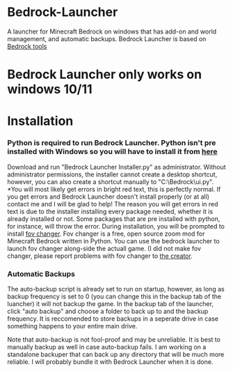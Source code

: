 # Bedrock-Launcher
A launcher for Minecraft Bedrock on windows that has add-on and world management, and automatic backups. 
Bedrock Launcher is based on [Bedrock tools](https://github.com/CreepyTnt/Bedrock-tools) 

# Bedrock Launcher only works on windows 10/11

# Installation

### Python is required to run Bedrock Launcher. Python isn't pre installed with Windows so you will have to install it from [here](python.org/downloads)
Download and run "Bedrock Launcher Installer.py" as administrator. Without administrator permissions, the installer cannot create a desktop shortcut, however, you can also create a shortcut manually to "C:\Bedrock\ui.py".     
*You will most likely get errors in bright red text, this is perfectly normal. If you get errors and Bedrock Launcher doesn't install properly (or at all) contact me and I will be glad to help! The reason you will get errors in red text is due to the installer installing every package needed, whether it is already installed or not. Some packages that are pre installed with python, for instance, will throw the error.
During installation, you will be prompted to install [fov changer](https://github.com/xroix/MCBE-Win10-FOV-Changer). Fov changer is a free, open source zoom mod for Minecraft Bedrock written in Python. You can use the bedrock launcher to launch fov changer along-side the actuall game. (I did not make fov changer, please report problems with fov changer to [the creator](https://github.com/xroix).

### Automatic Backups
The auto-backup script is already set to run on startup, however, as long as backup frequency is set to 0 (you can change this in the backup tab of the luancher) it will not backup the game. In the backup tab of the launcher, click "auto backup" and choose a folder to back up to and the backup frequency. It is reccomended to store backups in a seperate drive in case something happens to your entire main drive.

Note that auto-backup is not fool-proof and may be unreliable. It is best to manually backup as well in case auto-backup fails.
I am working on a standalone backuper that can back up any directory that will be much more reliable. I will probably bundle it with Bedrock Launcher when it is done.
